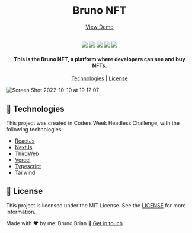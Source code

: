 <h1 align="center">
    Bruno NFT
</h1>

<p align="center">
  <a href="https://nft-project-ecru.vercel.app/">View Demo</a>
</p>

<p align="center">
  <br>
  <img src="https://img.shields.io/github/languages/top/brunoBrian/nft-project">
  <img src="https://img.shields.io/github/issues/brunoBrian/nft-project">
  <img src="https://img.shields.io/github/forks/brunoBrian/nft-project">
  <img src="https://img.shields.io/github/stars/brunoBrian/nft-project">
  <img src="https://img.shields.io/github/license/brunoBrian/nft-project">
</p>

<h4 align="center">
  This is the Bruno NFT, a platform where developers can see and buy NFTs.
</h4>

<p align="center">
  <a href="#rocket-technologies">Technologies</a> | <a href="#memo-license">License</a>
</p>

![Screen Shot 2022-10-10 at 19 12 07](https://user-images.githubusercontent.com/20588822/194960182-39fa214c-bcd4-44ad-8e9f-159e0c1ca5c8.png)

## :rocket: Technologies

This project was created in Coders Week Headless Challenge, with the following technologies:

- [ReactJs](https://reactjs.org/)
- [NextJs](https://nextjs.org/)
- [ThirdWeb](https://www.thirdweb.com)
- [Vercel](https://vercel.com/)
- [Typescript](https://www.typescriptlang.org/)
- [Tailwind](https://tailwindcss.com/)

## :memo: License

This project is licensed under the MIT License. See the [LICENSE](https://opensource.org/licenses/MIT) for more information.

Made with ♥ by me: Bruno Brian :wave: [Get in touch](https://www.linkedin.com/in/bruno-brian-sousa-a76011116/)
